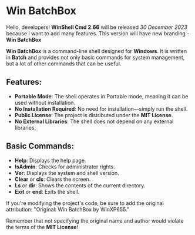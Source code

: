 # Win BatchBox

Hello, developers! **WinShell Cmd 2.66** will be released *30 December 2023* because I want to add many features. This version will have new branding - **Win BatchBox**

**Win BatchBox** is a command-line shell designed for **Windows**. It is written in **Batch** and provides not only basic commands for system management, but a lot of other commands that can be useful.

## Features:
- **Portable Mode**: The shell operates in Portable mode, meaning it can be used without installation.
- **No Installation Required**: No need for installation—simply run the shell.
- **Public License**: The project is distributed under the **MIT License**.
- **No External Libraries**: The shell does not depend on any external libraries.

## Basic Commands:
- **Help**: Displays the help page.
- **IsAdmin**: Checks for administrator rights.
- **Ver**: Displays the system and shell version.
- **Clear** or **cls**: Clears the screen.
- **Ls** or **dir**: Shows the contents of the current directory.
- **Exit** or **end**: Exits the shell.

If you're modifying the project's code, be sure to add the original attribution: "Original: Win BatchBox by WinXP655."

Remember that not specifying the original name and author would violate the terms of the **MIT License**!
